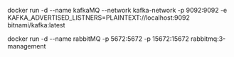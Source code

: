 docker run -d --name kafkaMQ --network kafka-network -p 9092:9092 -e KAFKA_ADVERTISED_LISTNERS=PLAINTEXT://localhost:9092 bitnami/kafka:latest

 docker run -d --name rabbitMQ -p 5672:5672 -p 15672:15672 rabbitmq:3-management